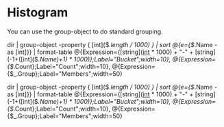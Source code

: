 # Histogram

You can use the group-object to do standard grouping.

dir |
     group-object -property { [int]($_.length / 1000) } | sort @{e={$_.Name -as [int]}} |
     format-table    @{Expression={[string]([int]($_.Name) * 1000) + "-" + [string](-1+([int]($_.Name)+1) * 1000)};Label="Bucket";width=10},
                     @{Expression={$_.Count};Label="Count";width=10},
                     @{Expression={$_.Group};Label="Members";width=50}


dir |
     group-object -property { [int]($_.length / 1000) } | sort @{e={$_.Name -as [int]}} |
     format-table    @{Expression={[string]([int]($_.Name) * 1000) + "-" + [string](-1+([int]($_.Name)+1) * 1000)};Label="Bucket";width=10},
                     @{Expression={$_.Count};Label="Count";width=10},
                     @{Expression={$_.Group};Label="Members";width=50}

